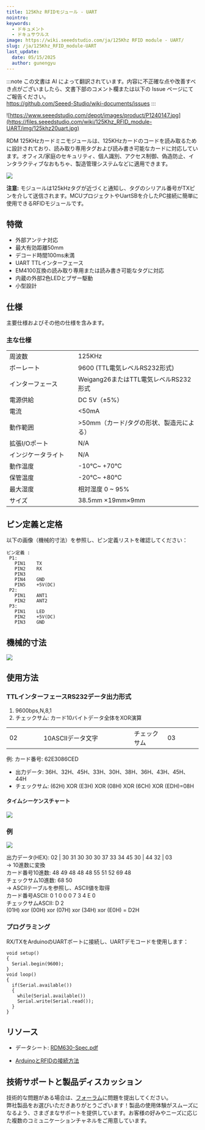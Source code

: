 ```yaml
---
title: 125Khz RFIDモジュール - UART
nointro:
keywords:
  - ドキュメント
  - ドキュサウルス
image: https://wiki.seeedstudio.com/ja/125Khz RFID module - UART/
slug: /ja/125Khz_RFID_module-UART
last_update:
  date: 05/15/2025
  author: gunengyu
---
```

:::note
この文書は AI によって翻訳されています。内容に不正確な点や改善すべき点がございましたら、文書下部のコメント欄または以下の Issue ページにてご報告ください。  
https://github.com/Seeed-Studio/wiki-documents/issues
:::

![https://www.seeedstudio.com/depot/images/product/P1240147.jpg](https://files.seeedstudio.com/wiki/125Khz_RFID_module-UART/img/125khz20uart.jpg)

RDM 125KHzカードミニモジュールは、125KHzカードのコードを読み取るために設計されており、読み取り専用タグおよび読み書き可能なカードに対応しています。オフィス/家庭のセキュリティ、個人識別、アクセス制御、偽造防止、インタラクティブなおもちゃ、製造管理システムなどに適用できます。

[![](https://files.seeedstudio.com/wiki/Seeed-WiKi/docs/images/300px-Get_One_Now_Banner-ragular.png)](https://www.seeedstudio.com/125Khz-RFID-module-UART-p-171.html)

**注意:** モジュールは125kHzタグが近づくと通知し、タグのシリアル番号がTXピンを介して送信されます。MCUプロジェクトやUartSBを介したPC接続に簡単に使用できるRFIDモジュールです。

## 特徴

* 外部アンテナ対応
* 最大有効距離50mm
* デコード時間100ms未満
* UART TTLインターフェース
* EM4100互換の読み取り専用または読み書き可能なタグに対応
* 内蔵の外部2色LEDとブザー駆動
* 小型設計

## 仕様

主要仕様およびその他の仕様を含みます。

### 主な仕様

<table>
<tr>
<td width="300px"> 周波数</td>
<td width="500px"> 125KHz</td>
</tr>
<tr>
<td> ボーレート</td>
<td> 9600 (TTL電気レベルRS232形式)</td>
</tr>
<tr>
<td> インターフェース</td>
<td> Weigang26またはTTL電気レベルRS232形式</td>
</tr>
<tr>
<td> 電源供給</td>
<td> DC 5V（±5%）</td>
</tr>
<tr>
<td> 電流</td>
<td> &lt;50mA</td>
</tr>
<tr>
<td> 動作範囲</td>
<td> &gt;50mm（カード/タグの形状、製造元による）</td>
</tr>
<tr>
<td> 拡張I/Oポート</td>
<td> N/A</td>
</tr>
<tr>
<td> インジケータライト</td>
<td> N/A</td>
</tr>
<tr>
<td> 動作温度</td>
<td> -10℃~ +70℃</td>
</tr>
<tr>
<td> 保管温度</td>
<td> -20℃~ +80℃</td>
</tr>
<tr>
<td> 最大湿度</td>
<td> 相対湿度 0 ~ 95%</td>
</tr>
<tr>
<td> サイズ</td>
<td> 38.5mm ×19mm×9mm</td>
</tr>
</table>

## ピン定義と定格

以下の画像（機械的寸法）を参照し、ピン定義リストを確認してください：

```
ピン定義 :
 P1:
   PIN1    TX
   PIN2    RX
   PIN3
   PIN4    GND
   PIN5    +5V(DC)
 P2:
   PIN1    ANT1
   PIN2    ANT2
 P3:
   PIN1    LED
   PIN2    +5V(DC)
   PIN3    GND
```

## 機械的寸法

![](https://files.seeedstudio.com/wiki/125Khz_RFID_module-UART/img/RFID-wiegand-dimen.JPG)

## 使用方法

### TTLインターフェースRS232データ出力形式

1. 9600bps,N,8,1
2. チェックサム: カード10バイトデータ全体をXOR演算

<table>
<tr>
<td width="100px"> 02</td>
<td width="300px"> 10ASCIIデータ文字</td>
<td width="100px"> チェックサム</td>
<td width="100px"> 03</td>
</tr>
</table>

例: カード番号: 62E3086CED

* 出力データ: 36H、32H、45H、33H、30H、38H、36H、43H、45H、44H
* チェックサム: (62H) XOR (E3H) XOR (08H) XOR (6CH) XOR (EDH)=08H

#### タイムシーケンスチャート

![](https://files.seeedstudio.com/wiki/125Khz_RFID_module-UART/img/RFID-wiegand-time-seq.JPG)

### 例

![](https://files.seeedstudio.com/wiki/125Khz_RFID_module-UART/img/125k_RFID_uasge.JPG)

出力データ(HEX): 02 | 30 31 30 30 30 37 33 34 45 30 | 44 32 | 03  
-&gt; 10進数に変換  
カード番号10進数: 48 49 48 48 48 55 51 52 69 48  
チェックサム10進数: 68 50  
-&gt; ASCIIテーブルを参照し、ASCII値を取得  
カード番号ASCII: 0 1 0 0 0 7 3 4 E 0  
チェックサムASCII: D 2  
(01H) xor (00H) xor (07H) xor (34H) xor (E0H) = D2H

### プログラミング

RX/TXをArduinoのUARTポートに接続し、UARTデモコードを使用します：
```
void setup()
{
  Serial.begin(9600);
}
void loop()
{
  if(Serial.available())
  {
    while(Serial.available())
    Serial.write(Serial.read());
  }
}
```

## リソース

* データシート: [RDM630-Spec.pdf](https://files.seeedstudio.com/wiki/125Khz_RFID_module-UART/res/RDM630-Spec.pdf)

* [ArduinoとRFIDの接続方法](https://www.instructables.com/id/Arduino-and-RFID-from-seeedstudio/)

## 技術サポートと製品ディスカッション
技術的な問題がある場合は、[フォーラム](http://forum.seeedstudio.com/)に問題を提出してください。  
弊社製品をお選びいただきありがとうございます！製品の使用体験がスムーズになるよう、さまざまなサポートを提供しています。お客様の好みやニーズに応じた複数のコミュニケーションチャネルをご用意しています。

<div class="button_tech_support_container">
<a href="https://forum.seeedstudio.com/" class="button_forum"></a> 
<a href="https://www.seeedstudio.com/contacts" class="button_email"></a>
</div>

<div class="button_tech_support_container">
<a href="https://discord.gg/eWkprNDMU7" class="button_discord"></a> 
<a href="https://github.com/Seeed-Studio/wiki-documents/discussions/69" class="button_discussion"></a>
</div>